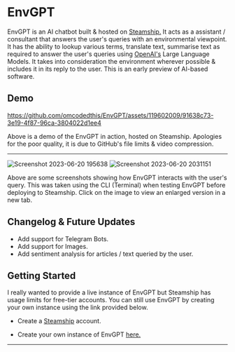# EnvGPT
EnvGPT is an AI chatbot built & hosted on [Steamship.](https://www.steamship.com/) It acts as a assistant / consultant that answers the user's queries with an environmental viewpoint. It has the ability to lookup various terms, translate text, summarise text as required to answer the user's queries using [OpenAI's](https://openai.com/) Large Language Models. It takes into consideration the environment wherever possible & includes it in its reply to the user. This is an early preview of AI-based software.

## Demo


https://github.com/omcodedthis/EnvGPT/assets/119602009/91638c73-3e19-4f87-96ca-3804022d1ee4

Above is a demo of the EnvGPT in action, hosted on Steamship. Apologies for the poor quality, it is due to GitHub's file limits & video compression.

----------------------------------------------------------------------------------------------------------------------------------------------------------------------------------------------------------------------------
![Screenshot 2023-06-20 195638](https://github.com/omcodedthis/EnvGPT/assets/119602009/0a533c94-a6c8-4137-8cb2-c18fd528bd7f)
![Screenshot 2023-06-20 2031151](https://github.com/omcodedthis/EnvGPT/assets/119602009/789504b6-5909-4b59-a0db-ea4147fe037b)

Above are some screenshots showing how EnvGPT interacts with the user's query. This was taken using the CLI (Terminal) when testing EnvGPT before deploying to Steamship. Click on the image to view an enlarged version in a new tab.


## Changelog & Future Updates
* Add support for Telegram Bots.
* Add support for Images.
* Add sentiment analysis for articles / text queried by the user.


## Getting Started
I really wanted to provide a live instance of EnvGPT but Steamship has usage limits for free-tier accounts. You can still use EnvGPT by creating your own instance using the link provided below.

* Create a [Steamship](https://www.steamship.com/) account.
  
* Create your own instance of EnvGPT [here.](https://steamship.com/packages/envgpt-bot)

----------------------------------------------------------------------------------------------------------------------------------------------------------------------------------------------------------------------------

